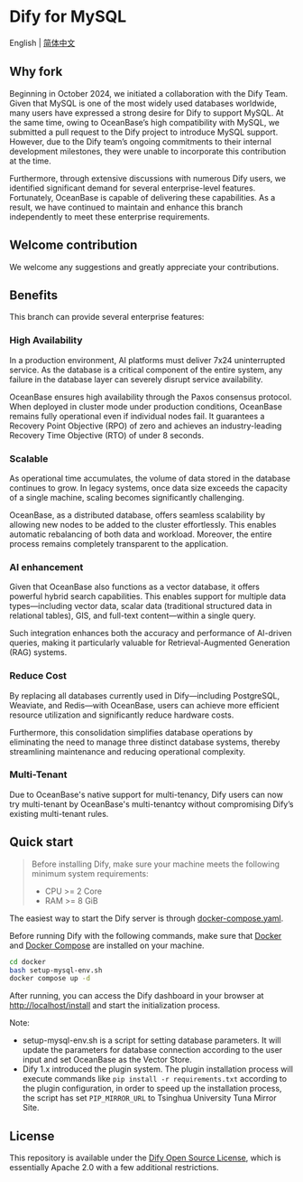 # Dify for MySQL

English | [简体中文](README_CN.md)

## Why fork

Beginning in October 2024, we initiated a collaboration with the Dify Team. Given that MySQL is one of the most widely used databases worldwide, many users have expressed a strong desire for Dify to support MySQL. At the same time, owing to OceanBase’s high compatibility with MySQL, we submitted a pull request to the Dify project to introduce MySQL support. However, due to the Dify team’s ongoing commitments to their internal development milestones, they were unable to incorporate this contribution at the time.

Furthermore, through extensive discussions with numerous Dify users, we identified significant demand for several enterprise-level features. Fortunately, OceanBase is capable of delivering these capabilities. As a result, we have continued to maintain and enhance this branch independently to meet these enterprise requirements.

## Welcome contribution
We welcome any suggestions and greatly appreciate your contributions.

## Benefits
This branch can provide several enterprise features:
### High Availability
In a production environment, AI platforms must deliver 7x24 uninterrupted service. As the database is a critical component of the entire system, any failure in the database layer can severely disrupt service availability.

OceanBase ensures high availability through the Paxos consensus protocol. When deployed in cluster mode under production conditions, OceanBase remains fully operational even if individual nodes fail. It guarantees a Recovery Point Objective (RPO) of zero and achieves an industry-leading Recovery Time Objective (RTO) of under 8 seconds.

### Scalable
As operational time accumulates, the volume of data stored in the database continues to grow. In legacy systems, once data size exceeds the capacity of a single machine, scaling becomes significantly challenging.

OceanBase, as a distributed database, offers seamless scalability by allowing new nodes to be added to the cluster effortlessly. This enables automatic rebalancing of both data and workload. Moreover, the entire process remains completely transparent to the application.

### AI enhancement
Given that OceanBase also functions as a vector database, it offers powerful hybrid search capabilities. This enables support for multiple data types—including vector data, scalar data (traditional structured data in relational tables), GIS, and full-text content—within a single query.

Such integration enhances both the accuracy and performance of AI-driven queries, making it particularly valuable for Retrieval-Augmented Generation (RAG) systems.

### Reduce Cost
By replacing all databases currently used in Dify—including PostgreSQL, Weaviate, and Redis—with OceanBase, users can achieve more efficient resource utilization and significantly reduce hardware costs.

Furthermore, this consolidation simplifies database operations by eliminating the need to manage three distinct database systems, thereby streamlining maintenance and reducing operational complexity.

### Multi-Tenant
Due to OceanBase's native support for multi-tenancy, Dify users can now try multi-tenant by OceanBase's multi-tenantcy  without compromising Dify’s existing multi-tenant rules.


## Quick start

> Before installing Dify, make sure your machine meets the following minimum system requirements:
>
> - CPU >= 2 Core
> - RAM >= 8 GiB

The easiest way to start the Dify server is through [docker-compose.yaml](docker/docker-compose.yaml). 

Before running Dify with the following commands, make sure that [Docker](https://docs.docker.com/get-docker/) and [Docker Compose](https://docs.docker.com/compose/install/) are installed on your machine.

```bash
cd docker
bash setup-mysql-env.sh
docker compose up -d
```

After running, you can access the Dify dashboard in your browser at [http://localhost/install](http://localhost/install) and start the initialization process.

Note:
- setup-mysql-env.sh is a script for setting database parameters. It will update the parameters for database connection according to the user input and set OceanBase as the Vector Store.
- Dify 1.x introduced the plugin system. The plugin installation process will execute commands like `pip install -r requirements.txt` according to the plugin configuration, in order to speed up the installation process, the script has set `PIP_MIRROR_URL` to Tsinghua University Tuna Mirror Site. 


## License

This repository is available under the [Dify Open Source License](LICENSE), which is essentially Apache 2.0 with a few additional restrictions.
